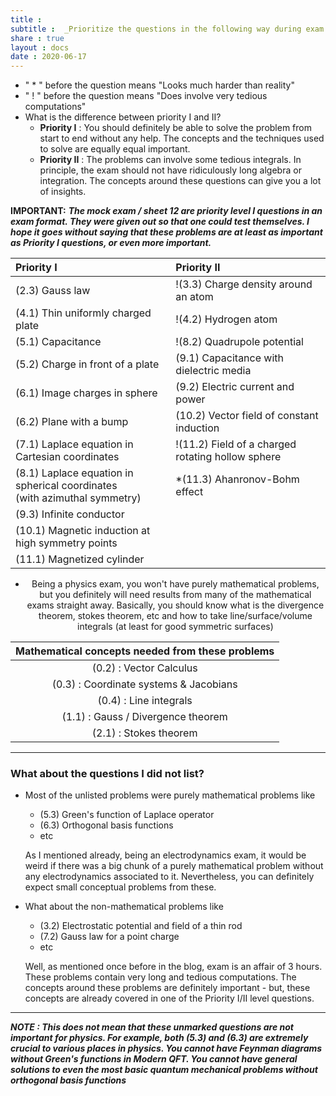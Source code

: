 ```yaml
---
title :
subtitle :  _Prioritize the questions in the following way during exam preparation_
share : true
layout : docs
date : 2020-06-17
---
```


* " * " before the question means "Looks much harder than reality"
* " ! " before the question means "Does involve very tedious computations"
* What is the difference between priority I and II?
  * **Priority I** : You should definitely be able to solve the problem from start to end without any help. The concepts and the techniques used to solve are equally equal important.
  * **Priority II** : The problems can involve some tedious integrals. In principle, the exam should not have ridiculously long algebra or integration. The concepts around these questions can give you a lot of insights.

**IMPORTANT:** ***The mock exam / sheet 12 are priority level I questions in an exam format. They were given out so that one could test themselves. I hope it goes without saying that these problems are at least as important as Priority I questions, or even more important.*** 

<center>

| Priority I                                                   | Priority II                                       |
| :----------------------------------------------------------- | :------------------------------------------------ |
| (2.3) Gauss law                                              | !(3.3) Charge density around an atom              |
| (4.1) Thin uniformly charged plate                           | !(4.2) Hydrogen atom                              |
| (5.1)  Capacitance                                           | !(8.2) Quadrupole potential                       |
| (5.2) Charge in front of a plate                             | (9.1) Capacitance with dielectric media           |
| (6.1) Image charges in sphere                                | (9.2) Electric current and power                  |
| (6.2) Plane with a bump                                      | (10.2) Vector field of constant induction         |
| (7.1) Laplace equation in Cartesian coordinates              | !(11.2) Field of a charged rotating hollow sphere |
| (8.1) Laplace equation in spherical coordinates <br> (with azimuthal symmetry) | *(11.3) Ahanronov-Bohm effect                     |
| (9.3) Infinite conductor                                     |                                                   |
| (10.1) Magnetic induction at high symmetry points            |                                                   |
| (11.1) Magnetized cylinder                                   |                                                   |

* Being a physics exam, you won't have purely mathematical problems, but you definitely will need results from many of the mathematical exams straight away. Basically, you should know what is the divergence theorem, stokes theorem, etc and how to take line/surface/volume integrals (at least for good symmetric surfaces)

| **Mathematical concepts needed from these problems** |
| :--------------------------------------------------: |
|               (0.2) : Vector Calculus                |
|        (0.3) : Coordinate systems & Jacobians        |
|                (0.4) : Line integrals                |
|          (1.1) : Gauss / Divergence theorem          |
|                (2.1) : Stokes theorem                |

</center>

<hr>

### What about the questions I did not list?

* Most of the unlisted problems were purely mathematical problems like 

  * (5.3) Green's function of Laplace operator
  * (6.3) Orthogonal basis functions 
  * etc

  As I mentioned already, being an electrodynamics exam, it would be weird if there was a big chunk of a purely mathematical problem without any electrodynamics associated to it. Nevertheless, you can definitely expect small conceptual problems from these.

* What about the non-mathematical problems like

  * (3.2) Electrostatic potential and field of a thin rod
  * (7.2) Gauss law for a point charge
  * etc

  Well, as mentioned once before in the blog, exam is an affair of 3 hours. These problems contain very long and tedious computations. The concepts around these problems are definitely important - but, these concepts are already covered in one of the Priority I/II level questions.

<hr>

***NOTE : This does not mean that these unmarked questions are not important for physics. For example, both (5.3) and (6.3) are extremely crucial to various places in physics. You cannot have Feynman diagrams without Green's functions in Modern QFT. You cannot have general solutions to even the most basic quantum mechanical problems without orthogonal basis functions***